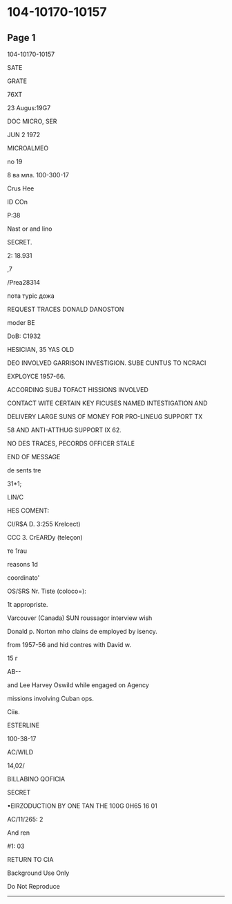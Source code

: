 # 104-10170-10157

## Page 1

104-10170-10157

SATE

GRATE

76XT

23 Augus:19G7

DOC MICRO, SER

JUN 2 1972

MICROALMEO

no 19

8 ва мла. 100-300-17

Crus Hee

ID COn

P:38

Nast or and lino

SECRET.

2: 18.931

,7

/Prea28314

пота туріс дожа

REQUEST TRACES DONALD DANOSTON

moder BE

DoB: C1932

HESICIAN, 35 YAS OLD

DEO INVOLVED GARRISON INVESTIGION. SUBE CUNTUS TO NCRACI

EXPLOYCE 1957-66.

ACCORDING SUBJ TOFACT HISSIONS INVOLVED

CONTACT WITE CERTAIN KEY FICUSES NAMED INTESTIGATION AND

DELIVERY LARGE SUNS OF MONEY FOR PRO-LINEUG SUPPORT TX

58 AND ANTI-ATTHUG SUPPORT IX 62.

NO DES TRACES, PECORDS OFFICER STALE

END OF MESSAGE

de sents tre

31*1;

LIN/C

HES COMENT:

CI/R$A D. 3:255 Krelcect)

CCC 3. CrEARDy (teleçon)

те 1rau

reasons 1d

coordinato'

OS/SRS Nr. Tiste (coloco=):

1t appropriste.

Varcouver (Canada) SUN roussagor interview wish

Donald p. Norton mho clains de employed by isency.

from 1957-56 and hid contres with David w.

15 г

AB--

and Lee Harvey Oswild while engaged on Agency

missions involving Cuban ops.

Сіів.

ESTERLINE

100-38-17

AC/WILD

14,02/

BILLABINO QOFICIA

SECRET

•EIRZODUCTION BY ONE TAN THE 100G 0H65 16 01

AC/11/265: 2

And ren

#1: 03

RETURN TO CIA

Background Use Only

Do Not Reproduce

---

